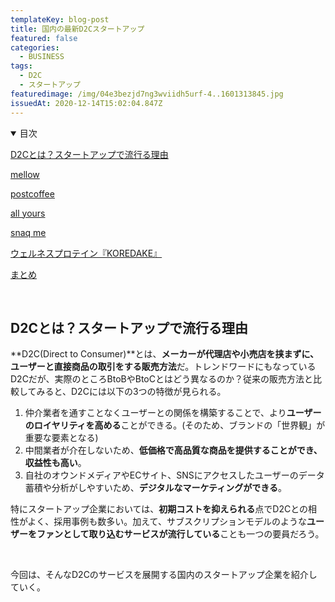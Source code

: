 ```yaml
---
templateKey: blog-post
title: 国内の最新D2Cスタートアップ
featured: false
categories:
  - BUSINESS
tags:
  - D2C
  - スタートアップ
featuredimage: /img/04e3bezjd7ng3wviidh5urf-4..1601313845.jpg
issuedAt: 2020-12-14T15:02:04.847Z
---
```

<details open><summary>目次</summary>

[D2Cとは？スタートアップで流行る理由](#english_001)

[mellow](#english_002)

[postcoffee](#english_003)

[all yours](#english_004)

[snaq me](#english_005)

[ウェルネスプロテイン『KOREDAKE』](#english_006)

[まとめ](#english_006)

</details>

<br>

<div id="001">

## D2Cとは？スタートアップで流行る理由

**D2C(Direct to Consumer)**とは、**メーカーが代理店や小売店を挟まずに、ユーザーと直接商品の取引をする販売方法**だ。トレンドワードにもなっているD2Cだが、実際のところBtoBやBtoCとはどう異なるのか？従来の販売方法と比較してみると、D2Cには以下の3つの特徴が見られる。

1. 仲介業者を通すことなくユーザーとの関係を構築することで、より**ユーザーのロイヤリティを高める**ことができる。(そのため、ブランドの「世界観」が重要な要素となる)
2. 中間業者が介在しないため、**低価格で高品質な商品を提供することができ、収益性も高い**。
3. 自社のオウンドメディアやECサイト、SNSにアクセスしたユーザーのデータ蓄積や分析がしやすいため、**デジタルなマーケティングができる**。

特にスタートアップ企業においては、**初期コストを抑えられる**点でD2Cとの相性がよく、採用事例も数多い。加えて、サブスクリプションモデルのような**ユーザーをファンとして取り込むサービスが流行している**ことも一つの要員だろう。

<br>

今回は、そんなD2Cのサービスを展開する国内のスタートアップ企業を紹介していく。

</div>